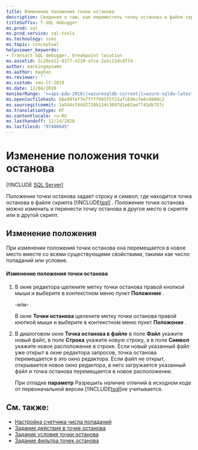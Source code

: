 ```yaml
---
title: Изменение положения точки останова
description: Сведения о том, как переместить точку останова в файле скрипта Transact-SQL в другое место того же скрипта или в другой скрипт.
titleSuffix: T-SQL debugger
ms.prod: sql
ms.prod_service: sql-tools
ms.technology: ssms
ms.topic: conceptual
helpviewer_keywords:
- Transact-SQL debugger, breakpoint location
ms.assetid: 5c28e411-0377-4210-a7ce-2a5c13dcdf74
author: markingmyname
ms.author: maghan
ms.reviewer: ''
ms.custom: seo-lt-2019
ms.date: 12/04/2019
monikerRange: '>=aps-pdw-2016||=azuresqldb-current||=azure-sqldw-latest||>=sql-server-2016||>=sql-server-linux-2017||=azuresqldb-mi-current'
ms.openlocfilehash: b8e99fef7e7ffff995f5f23afc69bcfe0c9800c2
ms.sourcegitcommit: 1a544cf4dd2720b124c3697d1e62ae7741db757c
ms.translationtype: HT
ms.contentlocale: ru-RU
ms.lasthandoff: 12/14/2020
ms.locfileid: "97480645"
---
```

# <a name="edit-a-breakpoint-location"></a>Изменение положения точки останова

 [!INCLUDE [SQL Server](../../includes/applies-to-version/sqlserver.md)]

Положение точки останова задает строку и символ, где находится точка останова в файле скрипта [!INCLUDE[tsql](../../includes/tsql-md.md)] . Положение точки останова можно изменить и перенести точку останова в другое место в скрипте или в другой скрипт.

## <a name="editing-a-location"></a>Изменение положения

При изменении положения точки останова она перемещается в новое место вместе со всеми существующими свойствами, такими как число попаданий или условие.  

#### <a name="to-edit-a-breakpoint-location"></a>Изменение положения точки останова

1. В окне редактора щелкните метку точки останова правой кнопкой мыши и выберите в контекстном меню пункт **Положение** .  
  
     -или-  
  
     В окне **Точки останова** щелкните метку точки останова правой кнопкой мыши и выберите в контекстном меню пункт **Положение** .  
  
2. В диалоговом окне **Точка останова в файле** в поле **Файл** укажите новый файл, в поле **Строка** укажите новую строку, а в поле **Символ** укажите новое расположение в строке. Если новый указанный файл уже открыт в окне редактора запросов, точка останова перемещается в это окно редактора. Если файл не открыт, открывается новое окно редактора, в него загружается указанный файл и точка останова перемещается в новое расположение.  
  
     При отладке **параметр** Разрешить наличие отличий в исходном коде от первоначальной версии [!INCLUDE[tsql](../../includes/tsql-md.md)]не учитывается.  
  
## <a name="see-also"></a>См. также:

- [Настройка счетчика числа попаданий](./specify-a-hit-count.md)
- [Задание действия в точке останова](./specify-a-breakpoint-action.md)
- [Задание условия точки останова](./specify-a-breakpoint-condition.md)
- [Задание фильтра точек останова](./specify-a-breakpoint-filter.md)